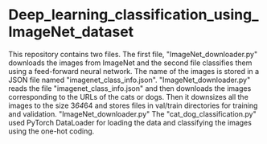 # Deep_learning_classification_using_ImageNet_dataset
This repository contains two files. The first file, "ImageNet_downloader.py" downloads the images from ImageNet and the second file classifies them using a feed-forward neural network. The name of the images is stored in a JSON file named "imagenet_class_info.json". "ImageNet_downloader.py" reads the file "imagenet_class_info.json" and then downloads the images corresponding to the URLs of the cats or dogs. Then it downsizes all the images to the size 3*64*64 and stores files in val/train directories for training and validation. "ImageNet_downloader.py"
The "cat_dog_classification.py" used PyTorch DataLoader for loading the data and classifying the images using the one-hot coding.  

